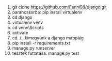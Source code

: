 1. git clone https://github.com/Fanni98/django.git
2. parancssorba: pip install virtualenv
3. cd django
4. virtualenv venv
5. cd venv\Scripts
6. activate
7. cd../.. kimegyünk a django mappáig
8. pip install -r requirements.txt
9. manage.py runserver
10. tesztek futtatása: manage.py test

